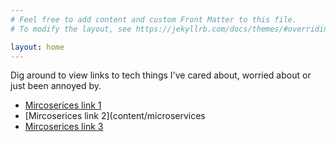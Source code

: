 ```yaml
---
# Feel free to add content and custom Front Matter to this file.
# To modify the layout, see https://jekyllrb.com/docs/themes/#overriding-theme-defaults

layout: home
---
```


Dig around to view links to tech things I've cared about, worried about or just been annoyed by. 


* [Mircoserices link 1](./content/mircoservices)
* [Mircoserices link 2](content/microservices
* [Mircoserices link 3](/content/microservices)